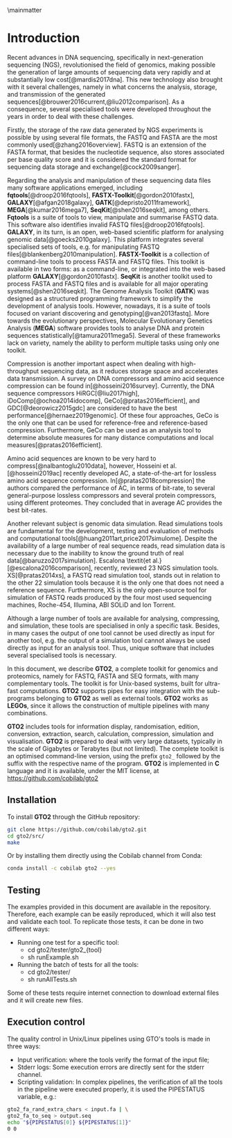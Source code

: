 \mainmatter

# Introduction


Recent advances in DNA sequencing, specifically in next-generation sequencing (NGS), revolutionised the field of genomics, making possible the generation of large amounts of sequencing data very rapidly and at substantially low cost[@mardis2017dna]. This new technology also brought with it several challenges, namely in what concerns the analysis, storage, and transmission of the generated sequences[@brouwer2016current,@liu2012comparison]. As a consequence, several specialised tools were developed throughout the years in order to deal with these challenges.

Firstly, the storage of the raw data generated by NGS experiments is possible by using several file formats, the FASTQ and FASTA are the most commonly used[@zhang2016overview].
FASTQ is an extension of the FASTA format, that besides the nucleotide sequence, also stores associated per base quality score and it is considered the standard format for sequencing data storage and exchange[@cock2009sanger].

Regarding the analysis and manipulation of these sequencing data files many software applications emerged, including **fqtools**[@droop2016fqtools],
**FASTX-Toolkit**[@gordon2010fastx],
**GALAXY**[@afgan2018galaxy], **GATK**[@depristo2011framework],
**MEGA**[@kumar2016mega7], **SeqKit**[@shen2016seqkit], among others. **Fqtools** is a suite of tools to view, manipulate and summarise FASTQ data. This software also identifies invalid FASTQ files[@droop2016fqtools]. **GALAXY**, in its turn, is an open, web-based scientific platform for analysing genomic data[@goecks2010galaxy]. This platform integrates several specialised sets of tools, e.g. for manipulating FASTQ files[@blankenberg2010manipulation].
**FASTX-Toolkit** is a collection of command-line tools to process FASTA and FASTQ files. This toolkit is available in two forms: as a command-line, or integrated into the web-based platform **GALAXY**[@gordon2010fastx]. **SeqKit** is another toolkit used to process FASTA and FASTQ files and is available for all major operating systems[@shen2016seqkit]. The Genome Analysis Toolkit (**GATK**) was designed as a structured programming framework to simplify the development of analysis tools. However, nowadays, it is a suite of tools focused on variant discovering and genotyping[@van2013fastq]. More towards the evolutionary perspectives, Molecular Evolutionary Genetics Analysis (**MEGA**) software provides tools to analyse DNA and protein sequences statistically[@tamura2011mega5]. Several of these frameworks lack on variety, namely the ability to perform multiple tasks using only one toolkit.

Compression is another important aspect when dealing with high-throughput sequencing data, as it reduces storage space and accelerates data transmission. A survey on DNA compressors and amino acid sequence compression can be found in[@hosseini2016survey]. Currently, the DNA sequence compressors HiRGC[@liu2017high], iDoComp[@ochoa2014idocomp], GeCo[@pratas2016efficient], and GDC[@deorowicz2015gdc] are considered to have the best performance[@hernaez2019genomic]. Of these four approaches, GeCo is the only one that can be used for reference-free and reference-based compression. Furthermore, GeCo can be used as an analysis tool to determine absolute measures for many distance computations and local measures[@pratas2016efficient].

Amino acid sequences are known to be very hard to compress[@nalbantoglu2010data], however, Hosseini et al.[@hosseini2019ac] recently developed AC, a state-of-the-art for lossless amino acid sequence compression. In[@pratas2018compression] the authors compared the performance of AC, in terms of bit-rate, to several general-purpose lossless compressors and several protein compressors, using different proteomes. They concluded that in average AC provides the best bit-rates.

Another relevant subject is genomic data simulation. Read simulations tools are fundamental for the development, testing and evaluation of methods and computational tools[@huang2011art,price2017simulome]. Despite the availability of a large number of real sequence reads, read simulation data is necessary due to the inability to know the ground truth of real data[@baruzzo2017simulation]. Escalona \textit{et al.}[@escalona2016comparison], recently, reviewed 23 NGS simulation tools. XS[@pratas2014xs], a FASTQ read simulation tool, stands out in relation to the other 22 simulation tools because it is the only one that does not need a reference sequence. Furthermore, XS is the only open-source tool for simulation of FASTQ reads produced by the four most used sequencing machines, Roche-454, Illumina, ABI SOLiD and Ion Torrent. 

Although a large number of tools are available for analysing, compressing, and simulation, these tools are specialised in only a specific task. Besides, in many cases the output of one tool cannot be used directly as input for another tool, e.g. the output of a simulation tool cannot always be used directly as input for an analysis tool. Thus, unique software that includes several specialised tools is necessary.

In this document, we describe **GTO2**, a complete toolkit for genomics and proteomics, namely for FASTQ, FASTA and SEQ formats, with many complementary tools. The toolkit is for Unix-based systems, built for ultra-fast computations. **GTO2** supports pipes for easy integration with the sub-programs belonging to **GTO2** as well as external tools. **GTO2** works as **LEGOs**, since it allows the construction of multiple pipelines with many combinations.

**GTO2** includes tools for information display, randomisation, edition, conversion, extraction, search, calculation, compression, simulation and visualisation. **GTO2** is prepared to deal with very large datasets, typically in the scale of Gigabytes or Terabytes (but not limited).
The complete toolkit is an optimised command-line version, using the prefix `gto2_` followed by the suffix with the respective name of the program. **GTO2** is implemented in **C** language and it is available, under the MIT license, at https://github.com/cobilab/gto2

## Installation

To install **GTO2** through the GitHub repository:

```sh
git clone https://github.com/cobilab/gto2.git
cd gto2/src/
make
```

Or by installing them directly using the Cobilab channel from Conda:

```sh
conda install -c cobilab gto2 --yes
```

## Testing

The examples provided in this document are available in the repository. Therefore, each example can be easily reproduced, which it will also test and validate each tool. To replicate those tests, it can be done in two different ways: 

- Running one test for a specific tool:
	- cd gto2/tester/gto2_{tool}
	- sh runExample.sh
- Running the batch of tests for all the tools:
	- cd gto2/tester/
	- sh runAllTests.sh

Some of these tests require internet connection to download external files and it will create new files.

## Execution control

The quality control in Unix/Linux pipelines using GTO's tools is made in three ways:  

- Input verification: where the tools verify the format of the input file; 
- Stderr logs: Some execution errors are directly sent for the stderr channel. 
- Scripting validation: In complex pipelines, the verification of all the tools in the pipeline were executed properly, it is used the PIPESTATUS variable, e.g.:  
```sh
gto2_fa_rand_extra_chars < input.fa | \
gto2_fa_to_seq > output.seq 
echo "${PIPESTATUS[0]} ${PIPESTATUS[1]}" 
0 0 
```

